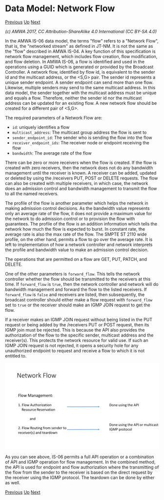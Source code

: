 # Data Model: Network Flow
[Previous](3.1._Data_Model_-_Endpoint.md) [Up](..) [Next](3.3._Data_Model_-_Network_Device.md)

_(c) AMWA 2017, CC Attribution-ShareAlike 4.0 International (CC BY-SA 4.0)_

In the AMWA IS-06 data model, the terms "flow" refers to a "Network Flow", that is, the "networked stream" as defined in JT-NM. It is not the same as the "flow" described in AMWA IS-04. A key function of this specification is network flow management, which includes flow creation, flow modification, and flow deletion.
In AMWA IS-06, a flow is identified and used in the operations using a GUID which is generated or provided by the Broadcast Controller. A network flow, identified by flow id, is equivalent to the sender id and the multicast address, or the <S,G> pair. The sender id represents a unique sender endpoint. A sender endpoint can send more than one flow. Likewise, multiple senders may send to the same multicast address. In this data model, the sender together with the multicast address must be unique and equals a flow. Therefore, neither the sender id nor the multicast address can be updated for an existing flow. A new network flow should be created for a different pair of <S,G>.

The required parameters of a Network Flow are:

* `id`: uniquely identifies a flow
* `multicast_address`: The multicast group address the flow is sent to
* `sender_endpoint_id`: The sender who is sending the flow into the flow
* `receiver_endpoint_ids`: The receiver node or endpoint receiving the flow
* `bandwidth`: The average rate of the flow

There can be zero or more receivers when the flow is created. If the flow is created with zero receivers, then the network does not do any bandwidth management until the receiver is known. A receiver can be added, updated or deleted by using the /receivers PUT, POST or DELETE requests. The flow can also be created with multiple receivers, in which case, the network does an admission control and bandwidth management to transmit the flow to all the named receivers.

The profile of the flow is another parameter which helps the network in making admission control decisions. As the bandwidth value represents only an average rate of the flow, it does not provide a maximum value for the network to do admission control or to provision the flow with guarantees. The profile of the flow is an addition information which tells the network how much the flow is expected to burst. In constant rate, the average rate is also the max rate of the flow. The SMPTE ST 2110 wide profile, on the other hand, permits a flow to go over the average rate. It is left to implementation of how a network controller and network interprets the profile and bandwidth value to make an admission control decision.

The operations that are permitted on a flow are GET, PUT, PATCH, and DELETE.

One of the other parameters is `forward_flow`. This tells the network controller whether the flow should be transmitted to the receivers at this time. If `forward_flow` is `true`, then the network controller and network will do bandwidth management and forward the flow to the listed receivers. If `forward_flow` is `false` and receivers are listed, then subsequently, the broadcast controller should either make a flow request with `forward_flow` set to `true` or the receiver should make an IGMP JOIN request to get the flow.

If a receiver makes an IGMP JOIN request without being listed in the PUT request or being added by the /receivers PUT or POST request, then its IGMP join must be rejected. This is because the API also provides the authorization of the flow to the specific sender, multicast address and the receiver(s). This protects the network resource for valid use. If such an IGMP JOIN request is not rejected, it opens a security hole for any unauthorized endpoint to request and receive a flow to which it is not entitled to.

![Class Diagram](images/Network-Flow.png)

As you can see above, IS-06 permits a full API operation or a combination of API and IGMP operation for flow management. In the combined method, the API is used for endpoint and flow authorization where the transmitting of the flow from the sender to the receiver is based on the direct request by the receiver using the IGMP protocol. The teardown can be done by either as well.

[Previous](3.1._Data_Model_-_Endpoint.md) [Up](..) [Next](3.3._Data_Model_-_Network_Device.md)
